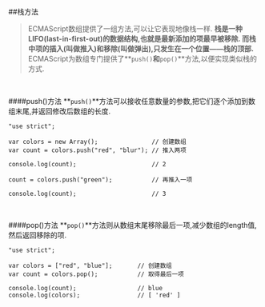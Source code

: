 ##栈方法
>ECMAScript数组提供了一组方法,可以让它表现地像栈一样.
**栈是一种LIFO(last-in-first-out)的数据结构,也就是最新添加的项最早被移除.
而栈中项的插入(叫做推入)和移除(叫做弹出),只发生在一个位置——栈的顶部.**
ECMAScript为数组专门提供了**`push()`**和**`pop()`**方法,以便实现类似栈的方式.

<br />

####push()方法
**`push()`**方法可以接收任意数量的参数,把它们逐个添加到数组末尾,并返回修改后数组的长度.

	"use strict";
	
	var colors = new Array();               // 创建数组
	var count = colors.push("red", "blur"); // 推入两项
	
	console.log(count);                     // 2
	
	count = colors.push("green");           // 再推入一项
	
	console.log(count);                     // 3

<br />

####pop()方法
**`pop()`**方法则从数组末尾移除最后一项,减少数组的length值,然后返回移除的项.

	"use strict";
	
	var colors = ["red", "blue"];       // 创建数组
	var count = colors.pop();           // 取得最后一项
	
	console.log(count);                 // blue
	console.log(colors);                // [ 'red' ]
